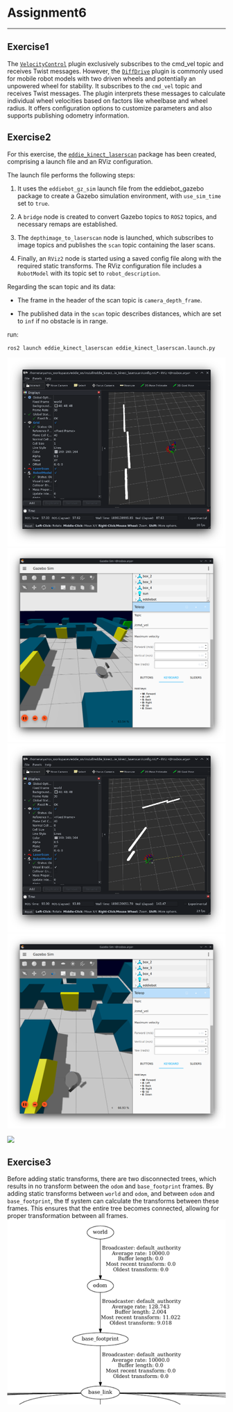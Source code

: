 # Assignment6
----

## Exercise1
The [`VelocityControl`](https://gazebosim.org/api/sim/7/classgz_1_1sim_1_1systems_1_1VelocityControl.html) plugin exclusively subscribes to the cmd_vel topic and receives Twist messages. However, the [`DiffDrive`](https://gazebosim.org/api/sim/7/classgz_1_1sim_1_1systems_1_1DiffDrive.html) plugin is commonly used for mobile robot models with two driven wheels and potentially an unpowered wheel for stability. It subscribes to the `cmd_vel` topic and receives Twist messages. The plugin interprets these messages to calculate individual wheel velocities based on factors like wheelbase and wheel radius. It offers configuration options to customize parameters and also supports publishing odometry information.

## Exercise2

For this exercise, the [`eddie_kinect_laserscan`](eddie_kinect_laserscan) package has been created, comprising a launch file and an RViz configuration.

The launch file performs the following steps:

1. It uses the `eddiebot_gz_sim` launch file from the eddiebot_gazebo package to create a Gazebo simulation environment, with `use_sim_time` set to `true`.

2. A `bridge` node is created to convert Gazebo topics to `ROS2` topics, and necessary remaps are established.

3. The `depthimage_to_laserscan` node is launched, which subscribes to image topics and publishes the `scan` topic containing the laser scans.

4. Finally, an `RViz2` node is started using a saved config file along with the required static transforms. The RViz configuration file includes a `RobotModel` with its topic set to `robot_description`.

Regarding the scan topic and its data:

- The frame in the header of the scan topic is `camera_depth_frame`.

- The published data in the `scan` topic describes distances, which are set to `inf` if no obstacle is in range.

run:
```bash
ros2 launch eddie_kinect_laserscan eddie_kinect_laserscan.launch.py
```

![](../../assets/assignments/assignment6/1.png)
![](../../assets/assignments/assignment6/2.png)
![](../../assets/assignments/assignment6/3.png)
![](../../assets/assignments/assignment6/4.png)

![](../../assets/assignments/assignment6/out.gif)

## Exercise3
Before adding static transforms, there are two disconnected trees, which results in no transform between the `odom` and `base_footprint` frames. By adding static transforms between `world` and `odom`, and between `odom` and `base_footprint`, the tf system can calculate the transforms between these frames. This ensures that the entire tree becomes connected, allowing for proper transformation between all frames.
![](../../assets/assignments/assignment6/5.png)
